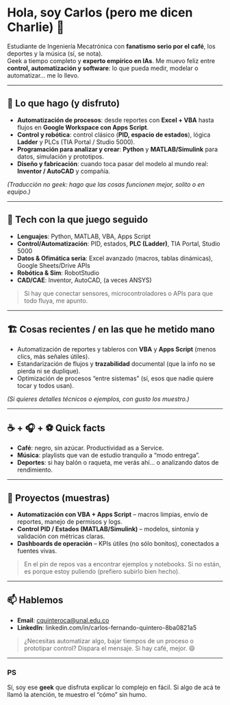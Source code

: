 # Hola, soy Carlos (pero me dicen Charlie) 👋

Estudiante de Ingeniería Mecatrónica con **fanatismo serio por el café**, los deportes y la música (sí, se nota).  
Geek a tiempo completo y **experto empírico en IAs**. Me muevo feliz entre **control, automatización y software**: lo que pueda medir, modelar o automatizar… me lo llevo.

---

## 🚀 Lo que hago (y disfruto)
- **Automatización de procesos**: desde reportes con **Excel + VBA** hasta flujos en **Google Workspace con Apps Script**.
- **Control y robótica**: control clásico (**PID, espacio de estados**), lógica **Ladder** y PLCs (TIA Portal / Studio 5000).
- **Programación para analizar y crear**: **Python** y **MATLAB/Simulink** para datos, simulación y prototipos.
- **Diseño y fabricación**: cuando toca pasar del modelo al mundo real: **Inventor / AutoCAD** y compañía.

*(Traducción no geek: hago que las cosas funcionen mejor, solito o en equipo.)*

---

## 🧰 Tech con la que juego seguido
- **Lenguajes**: Python, MATLAB, VBA, Apps Script  
- **Control/Automatización**: PID, estados, **PLC (Ladder)**, TIA Portal, Studio 5000  
- **Datos & Ofimática seria**: Excel avanzado (macros, tablas dinámicas), Google Sheets/Drive APIs  
- **Robótica & Sim**: RobotStudio  
- **CAD/CAE**: Inventor, AutoCAD, (a veces ANSYS)

> Si hay que conectar sensores, microcontroladores o APIs para que todo fluya, me apunto.

---

## 🏗️ Cosas recientes / en las que he metido mano
- Automatización de reportes y tableros con **VBA** y **Apps Script** (menos clics, más señales útiles).
- Estandarización de flujos y **trazabilidad** documental (que la info no se pierda ni se duplique).
- Optimización de procesos “entre sistemas” (sí, esos que nadie quiere tocar y todos usan).

*(Si quieres detalles técnicos o ejemplos, con gusto los muestro.)*

---

## ☕ + 🎧 + ⚽ Quick facts
- **Café**: negro, sin azúcar. Productividad as a Service.
- **Música**: playlists que van de estudio tranquilo a “modo entrega”.
- **Deportes**: si hay balón o raqueta, me verás ahí… o analizando datos de rendimiento.

---

## 📌 Proyectos (muestras)
- **Automatización con VBA + Apps Script** – macros limpias, envío de reportes, manejo de permisos y logs.  
- **Control PID / Estados (MATLAB/Simulink)** – modelos, sintonía y validación con métricas claras.  
- **Dashboards de operación** – KPIs útiles (no sólo bonitos), conectados a fuentes vivas.

> En el pin de repos vas a encontrar ejemplos y notebooks. Si no están, es porque estoy puliendo (prefiero subirlo bien hecho).

---

## 📫 Hablemos
- **Email**: cquinteroca@unal.edu.co  
- **LinkedIn**: linkedin.com/in/carlos-fernando-quintero-8ba0821a5

> ¿Necesitas automatizar algo, bajar tiempos de un proceso o prototipar control? Dispara el mensaje. Si hay café, mejor. 😄

---

### PS
Sí, soy ese **geek** que disfruta explicar lo complejo en fácil. Si algo de acá te llamó la atención, te muestro el “cómo” sin humo.
